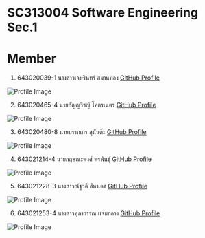 # SC313004 Software Engineering Sec.1
# Member

1. 643020039-1   นางสาวเจษรินทร์       สมานทอง    [GitHub Profile](https://github.com/jetsarinSP)

![Profile Image](media/JetsarinS.png)

2. 643020465-4   นายกัญญวิชญ์         โคตรเนตร    [GitHub Profile](https://github.com/KanyawitD)

![Profile Image](media/KanyawitD.png)

3. 643020480-8   นายบรรณกร           สุนันต๊ะ   	[GitHub Profile](https://github.com/BannakornSunanta)

![Profile Image](media/BannakornS.png)

4. 643021214-4   นายกฤษณะพงศ์        พรพันธุ์   	[GitHub Profile](https://github.com/KitsanapongP)

![Profile Image](media/KitsanapongP.png)

5. 643021228-3   นางสาวณัฐวดี         	สีหาเดช  [GitHub Profile](https://github.com/NutwadeeS)

![Profile Image](media/NutwadeeS.png)

6. 643021253-4   นางสาวศุภาวรรณ       เเจ่มกลาง     [GitHub Profile](https://github.com/SupawanJamklang)

![Profile Image](media/SupawanJ.png)